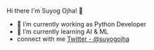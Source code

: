 Hi there I'm Suyog Ojha! 👋




- 🔭 I’m currently working as Python Developer
- 🌱 I’m currently learning AI & ML
-  connect with me [Twitter - @suyogojha](https://twitter.com/suyogojha1)





